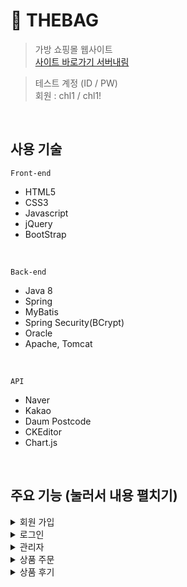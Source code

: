 # 👜 THEBAG
> 가방 쇼핑몰 웹사이트  
> [사이트 바로가기 서버내림](http://localhost:8080/shoppingMall) 


> 테스트 계정 (ID / PW)  
> 회원 : chl1 / chl1!  
<br>

## 사용 기술
`Front-end`  
- HTML5  
- CSS3  
- Javascript  
- jQuery
- BootStrap  
<br>

`Back-end`  
- Java 8  
- Spring  
- MyBatis  
- Spring Security(BCrypt)
- Oracle 
- Apache, Tomcat 
<br>

`API`
- Naver
- Kakao
- Daum Postcode
- CKEditor
- Chart.js
<br>

## 주요 기능 (눌러서 내용 펼치기) 
<details>  
  <summary>회원 가입</summary>  
  <br>  
  
  <p align="center">
  <img src="https://user-images.githubusercontent.com/74228420/114997168-8799e100-9eda-11eb-9ea5-4446a834d30b.gif">
  </p>
  <br> 
  
  * ajax를 이용한 아이디 중복 확인 📌 [코드 확인](https://github.com/dev123542/shoppingMall/blob/main/src/main/java/com/shoppingMall/member/controller/MemberController.java#L307)  
    ```javascript
          function idCheck(){
            var idReg = /^(?=.*[a-zA-Z])(?=.*[0-9]).{4,12}$/;   /* 영문,숫자 4~12자리만 가능 */
            var member_id = $("#member_id").val();
            $.ajax({
                url: "${pageContext.request.contextPath}/member/idCheck.do",		
                type:"post", 
                data: {"member_id" : member_id},
                success:function(data){
                  if($.trim(data) == 1){
                    $("#idResult").html("이미 사용 중인 아이디입니다");
                    $("#idResult").css("color", "red");
                  }else if($.trim(data) == 0){
                    if(!idReg.test(member_id)){
                      $("#idResult").html("영문,숫자포함 4~12자리");
                      $("#idResult").css("color", "red");
                    }else{
                      $("#idResult").html("사용 가능한 아이디입니다");
                      $("#idResult").css("color", "green");
                    }
                  }
                },
                error: function(){
                  console.log("아이디 중복확인 ajax 에러");
                }
           });
      }
    ```
  * 정규식으로 아이디, 비밀번호, 이메일 유효성 검사 📌 [코드 확인](https://github.com/dev123542/shoppingMall/blob/main/src/main/webapp/WEB-INF/views/member/signUpForm.jsp#L20) 
  * spring security에서 제공하는 passwordEncoder의 BCrypt 방식으로 비밀번호 암호화  
  
    ![암호화](https://user-images.githubusercontent.com/74228420/114732469-7edfc880-9d7d-11eb-944c-dba830e9a503.PNG)
    
    ```java
      @RequestMapping(value = "/signUp.do", method = RequestMethod.POST)
      public ModelAndView signUp(@ModelAttribute("membervo") MemberVO membervo, HttpServletRequest request, HttpServletResponse response) {
        ModelAndView mav = new ModelAndView("redirect:/");
        // membervo 객체로 만들어진 파라미터에서 뽑은 비밀번호
        String inputPW = membervo.getPw();
        // 뽑은 비밀번호를 암호화
        String encodePW = pwEncoder.encode(inputPW);
        // 암호화시킨 비밀번호를 다시 membervo 객체에 넣는다
        membervo.setPw(encodePW);
        // 이메일 인증 여부
        membervo.setVerify(1);
        int result;
        try {
          result = memberService.signUp(membervo);
          if (result > 0) {
            return mav;
          } else {
            try {
              PrintWriter out = response.getWriter();
              out.write("<script>");
              out.write("alert('회원가입 실패')");
              out.write("</script>");
            } catch (IOException e) {
              e.printStackTrace();
            }
          }
        } catch (Exception e1) {
          e1.printStackTrace();
        }
        return mav;
      }
    ```
  * SMTP를 이용한 이메일 인증  
  
    <img src="https://user-images.githubusercontent.com/74228420/114733270-29f08200-9d7e-11eb-82e2-4efe5ec2867b.PNG" width="400" height="250"><br>  
    
    ```java
      @RequestMapping(value = "/mailCheck", method = RequestMethod.GET)
      @ResponseBody
      public String mailAuthkey(String email) throws Exception {

        // 뷰페이지에서 넘어온 데이터
        logger.info("이메일: " + email);

        // 인증번호를 위한 난수 생성
        Random random = new Random();
        int authkey = random.nextInt(589641) + 111111;
        logger.info("생성된 인증번호: " + authkey);

        // 이메일 보내기
        String setFrom = "";                                               // 이메일 계정
        String toMail = email; 				                                  // 뷰에서 받은 이메일 주소
        String title = "회원가입 인증번호"; 		                           // 이메일 제목
        String content = "THEBAG 회원가입을 위한 인증번호입니다." + "<br>" // 이메일 내용
            + "<h2>인증번호: [ " + authkey + " ]</h2> <br>";

        try {
          MimeMessage message = mailSender.createMimeMessage();
          MimeMessageHelper helper = new MimeMessageHelper(message, true, "utf-8");
          helper.setFrom(setFrom, "THEBAG(더백)");
          helper.setTo(toMail);
          helper.setSubject(title);
          helper.setText(content, true);
          mailSender.send(message);

        } catch (Exception e) {
          e.printStackTrace();
        }

        // ajax를 통한 요청을 뷰페이지로 반환, 반환 데이터 타입은 String만 가능하므로 형변환 후 반환
        String num = Integer.toString(authkey);

        return num;
      }
    ``` 
</details>  

<details>  
  <summary>로그인</summary> 
  <br>
  
  <p align="center">
  <img src="https://user-images.githubusercontent.com/74228420/115019837-af963e00-9ef4-11eb-9b43-ec6048f66672.gif">
  </p>
  <br>
  
  * 인터셉터 처리를 하여 임의로 관리자 페이지 접근시 로그인 페이지로 이동 📌 [코드 확인](https://github.com/dev123542/shoppingMall/blob/main/src/main/java/com/shoppingMall/common/AdminInterceptor.java#L14)  
  * 세션에 저장된 값으로 로그인 여부 확인 📌 [코드 확인](https://github.com/dev123542/shoppingMall/blob/main/src/main/java/com/shoppingMall/member/controller/MemberController.java#L124) 
  * 네이버/카카오 로그인 API를 통한 소셜 로그인 구현 📌 [코드 확인](https://github.com/dev123542/shoppingMall/blob/main/src/main/java/com/shoppingMall/member/controller/MemberController.java#L189)
  * 로그인 후 마이 페이지에서 비밀번호, 이메일, 전화번호 정보 수정 📌 [코드 확인](https://github.com/dev123542/shoppingMall/blob/main/src/main/java/com/shoppingMall/member/controller/MemberController.java#L386)
</details>  

<details>  
  <summary>관리자</summary>
  <br>
  
  <p align="center">
  <img src="https://user-images.githubusercontent.com/74228420/115033143-0b68c300-9f05-11eb-8940-770206e28fe1.gif">
  </p>
  <br>
  
  * chart.js를 이용한 신규 가입자, 매출액, 상품별 수요 통계 차트 📌 [코드 확인](https://github.com/dev123542/shoppingMall/blob/main/src/main/java/com/shoppingMall/admin/main/AdminMainController.java#L41)  
  * DB에 저장된 회원 정보 확인  
    
    ```java
      @RequestMapping(value = "/memberList.do", method = { RequestMethod.GET, RequestMethod.POST })
        private ModelAndView memberList(HttpServletRequest request, HttpServletResponse response) {
          String viewName = (String) request.getAttribute("viewName");
          ModelAndView mav = new ModelAndView(viewName);
          List<MemberVO> list = adminService.memberList();
          mav.addObject("list", list);
          return mav;
        }
    ```
  * DB에 저장되어 있는 상품을 목록으로 확인, 상품명, 카테고리(상품 대분류), 가격, 상품 구분으로 검색 가능 📌 [코드 확인](https://github.com/dev123542/shoppingMall/blob/main/src/main/java/com/shoppingMall/admin/product/controller/AdminProductContoller.java#L224) 
  * 상품 정보(색상) 추가 📌 [코드 확인](https://github.com/dev123542/shoppingMall/blob/main/src/main/java/com/shoppingMall/admin/product/controller/AdminProductContoller.java#L285) 
  * CKEditor를 적용해서 상품 상세 이미지와 상품 설명 첨부 📌 [코드 확인](https://github.com/dev123542/shoppingMall/blob/main/src/main/java/com/shoppingMall/admin/product/controller/AdminProductContoller.java#L134)  
  * 썸네일 이미지는 별도로 파일 첨부 📌 [코드 확인](https://github.com/dev123542/shoppingMall/blob/main/src/main/java/com/shoppingMall/admin/product/controller/AdminProductContoller.java#L63)   
</details> 

<details>  
  <summary>상품 주문</summary>
  <br>
  
  <p align="center">
  <img src="https://user-images.githubusercontent.com/74228420/115035953-06594300-9f08-11eb-9451-53144f146d31.gif">
  </p>
  <br>
  
  * Daum postcode API를 사용하여 우편 번호 조회 📌 [코드 확인](https://github.com/dev123542/shoppingMall/blob/main/src/main/webapp/WEB-INF/views/order/orderMain.jsp#L18) 
  * 상품 주문시 주문날짜와 .Math()로 생성한 무작위 난수 주문 번호 생성 📌 [코드 확인](https://github.com/dev123542/shoppingMall/blob/main/src/main/java/com/shoppingMall/order/controller/OrderController.java#L71)
    
    ```java
      // 년/월/일과 랜덤숫자를 이용해 주문 번호 만들기
      Calendar cal = Calendar.getInstance();
      int year = cal.get(Calendar.YEAR);
      String ym = year + new DecimalFormat("00").format(cal.get(Calendar.MONTH) + 1);
      String ymd = ym + new DecimalFormat("00").format(cal.get(Calendar.DATE));
      String subNum = "";

      // 무작위 6자리 숫자 생성
      for (int i = 1; i <= 6; i++) {
        subNum += (int) (Math.random() * 10);
      }

      // 주문번호 = "날짜-랜덤숫자"
      String order_no = ymd + "-" + subNum;
    ```
  * 마이 페이지에서 주문 정보 확인  
    
    ```java
    @RequestMapping(value="/orderView.do", method = RequestMethod.GET)
    public ModelAndView orderView(@RequestParam("n") String order_no, HttpServletRequest request) {
      String viewName = (String) request.getAttribute("viewName");
      ModelAndView mav = new ModelAndView(viewName);

      HttpSession session = request.getSession();
      String member_id = (String) session.getAttribute("member");
      OrderVO orderVO = new OrderVO();
      orderVO.setOrder_no(order_no);
      orderVO.setMember_id(member_id);

      try {
        List<OrderListVO> orderView = orderService.orderView(orderVO);
        logger.info(orderView.toString());
        mav.addObject("orderView", orderView);
      } catch (Exception e) {
        e.printStackTrace();
      }


      return mav;
    }
    ```
</details> 

<details>  
  <summary>상품 후기</summary>
  <br>
  
  <p align="center">
  <img src="https://user-images.githubusercontent.com/74228420/115040000-edeb2780-9f0b-11eb-899e-1a0233d30aa4.gif">
  </p>
  <br>
  
  * 상품 후기 작성/수정/삭제 📌 [코드 확인](https://github.com/dev123542/shoppingMall/blob/main/src/main/java/com/shoppingMall/review/controller/ReviewController.java#L52)
</details> 

